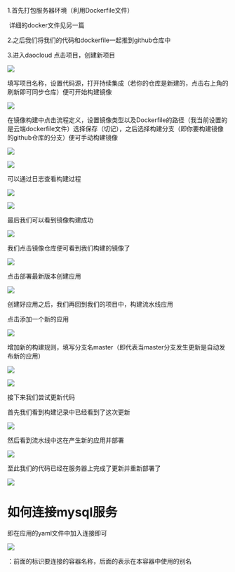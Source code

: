1.首先打包服务器环境（利用Dockerfile文件）

​         详细的docker文件见另一篇

2.之后我们将我们的代码和dockerfile一起推到github仓库中

3.进入daocloud 点击项目，创建新项目 

 ![](..\img\QQ截图20170221112113.png)

填写项目名称，设置代码源，打开持续集成（若你的仓库是新建的，点击右上角的刷新即可同步仓库）便可开始构建镜像 

![](..\img\QQ截图20170221104916.png)

在镜像构建中点击流程定义，设置镜像类型以及Dockerfile的路径（我当前设置的是云端dockerfile文件）选择保存（切记），之后选择构建分支（即你要构建镜像的github仓库的分支）便可手动构建镜像

 ![](../img/QQ截图20170221110608.png)

 ![](../img/QQ截图20170221111048.png)

可以通过日志查看构建过程 

![](../img/QQ截图20170221110856.png) 

![](../img/QQ截图20170221110947.png)

最后我们可以看到镜像构建成功

![](../img/QQ截图20170221111949.png)



我们点击镜像仓库便可看到我们构建的镜像了

 ![](../img/QQ截图20170221112242.png)

点击部署最新版本创建应用 

![](../img/QQ截图20170221113303.png)



创建好应用之后，我们再回到我们的项目中，构建流水线应用

点击添加一个新的应用

 ![](../img/QQ截图20170221114347.png)

增加新的构建规则，填写分支名master（即代表当master分支发生更新是自动发布新的应用）

 ![](../img/QQ截图20170221114518.png)



 ![](../img/QQ截图20170221114710.png)

接下来我们尝试更新代码

首先我们看到构建记录中已经看到了这次更新

 ![](../img/QQ截图20170221115002.png)

然后看到流水线中这在产生新的应用并部署

 ![](../img/QQ截图20170221115250.png)

至此我们的代码已经在服务器上完成了更新并重新部署了

 ![](../img/QQ截图20170221115525.png)



# 如何连接mysql服务

即在应用的yaml文件中加入连接即可

 ![](../img/QQ截图20170221115720.png)

：前面的标识要连接的容器名称，后面的表示在本容器中使用的别名

